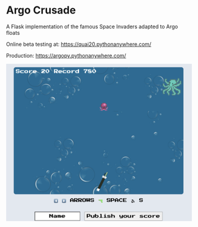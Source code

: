 # Argo Crusade

A Flask implementation of the famous Space Invaders adapted to Argo floats

Online beta testing at: https://quai20.pythonanywhere.com/

Production: https://argopy.pythonanywhere.com/

![ocean_invaders_screenshot.png](argo-crusade-snapshot.png)


